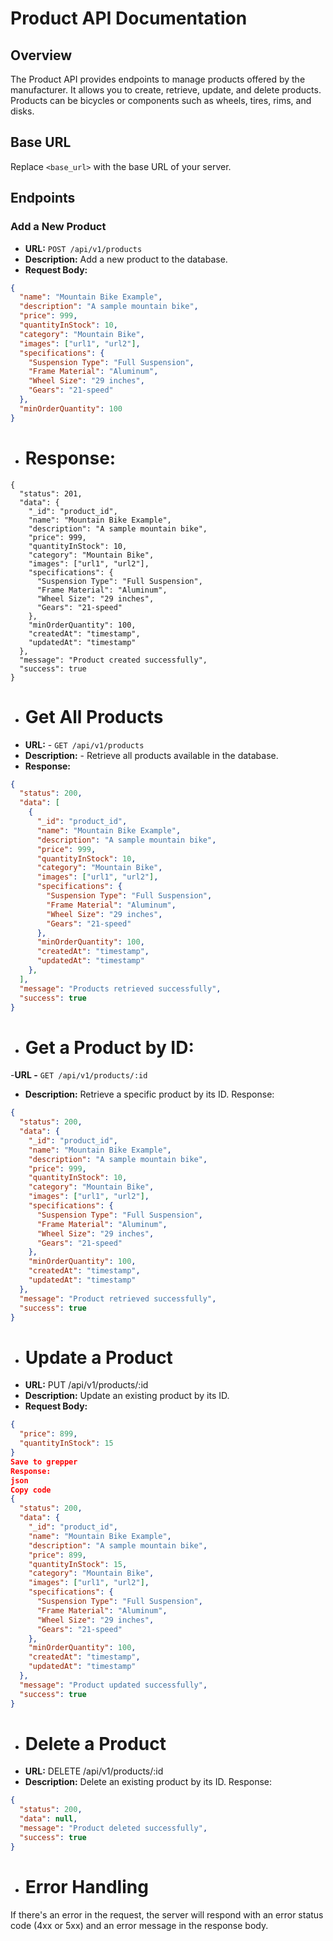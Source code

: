 # Product API Documentation

## Overview

The Product API provides endpoints to manage products offered by the manufacturer. It allows you to create, retrieve, update, and delete products. Products can be bicycles or components such as wheels, tires, rims, and disks.

## Base URL

Replace `<base_url>` with the base URL of your server.

## Endpoints

### Add a New Product

- **URL:** `POST /api/v1/products`
- **Description:** Add a new product to the database.
- **Request Body:**

```json
{
  "name": "Mountain Bike Example",
  "description": "A sample mountain bike",
  "price": 999,
  "quantityInStock": 10,
  "category": "Mountain Bike",
  "images": ["url1", "url2"],
  "specifications": {
    "Suspension Type": "Full Suspension",
    "Frame Material": "Aluminum",
    "Wheel Size": "29 inches",
    "Gears": "21-speed"
  },
  "minOrderQuantity": 100
}
```
- # Response:
```
{
  "status": 201,
  "data": {
    "_id": "product_id",
    "name": "Mountain Bike Example",
    "description": "A sample mountain bike",
    "price": 999,
    "quantityInStock": 10,
    "category": "Mountain Bike",
    "images": ["url1", "url2"],
    "specifications": {
      "Suspension Type": "Full Suspension",
      "Frame Material": "Aluminum",
      "Wheel Size": "29 inches",
      "Gears": "21-speed"
    },
    "minOrderQuantity": 100,
    "createdAt": "timestamp",
    "updatedAt": "timestamp"
  },
  "message": "Product created successfully",
  "success": true
}
```
- # Get All Products
- **URL:** - `GET /api/v1/products`
- **Description:** - Retrieve all products available in the database.
- **Response:**
```json
{
  "status": 200,
  "data": [
    {
      "_id": "product_id",
      "name": "Mountain Bike Example",
      "description": "A sample mountain bike",
      "price": 999,
      "quantityInStock": 10,
      "category": "Mountain Bike",
      "images": ["url1", "url2"],
      "specifications": {
        "Suspension Type": "Full Suspension",
        "Frame Material": "Aluminum",
        "Wheel Size": "29 inches",
        "Gears": "21-speed"
      },
      "minOrderQuantity": 100,
      "createdAt": "timestamp",
      "updatedAt": "timestamp"
    },
  ],
  "message": "Products retrieved successfully",
  "success": true
}
```
- # Get a Product by ID:
-**URL -**   `GET /api/v1/products/:id`
- **Description:** Retrieve a specific product by its ID.
Response:
```json
{
  "status": 200,
  "data": {
    "_id": "product_id",
    "name": "Mountain Bike Example",
    "description": "A sample mountain bike",
    "price": 999,
    "quantityInStock": 10,
    "category": "Mountain Bike",
    "images": ["url1", "url2"],
    "specifications": {
      "Suspension Type": "Full Suspension",
      "Frame Material": "Aluminum",
      "Wheel Size": "29 inches",
      "Gears": "21-speed"
    },
    "minOrderQuantity": 100,
    "createdAt": "timestamp",
    "updatedAt": "timestamp"
  },
  "message": "Product retrieved successfully",
  "success": true
}
```
- # Update a Product
- **URL:** PUT /api/v1/products/:id
- **Description:** Update an existing product by its ID.
- **Request Body:**
```json
{
  "price": 899,
  "quantityInStock": 15
}
Save to grepper
Response:
json
Copy code
{
  "status": 200,
  "data": {
    "_id": "product_id",
    "name": "Mountain Bike Example",
    "description": "A sample mountain bike",
    "price": 899,
    "quantityInStock": 15,
    "category": "Mountain Bike",
    "images": ["url1", "url2"],
    "specifications": {
      "Suspension Type": "Full Suspension",
      "Frame Material": "Aluminum",
      "Wheel Size": "29 inches",
      "Gears": "21-speed"
    },
    "minOrderQuantity": 100,
    "createdAt": "timestamp",
    "updatedAt": "timestamp"
  },
  "message": "Product updated successfully",
  "success": true
}
```
- # Delete a Product
- **URL:** DELETE /api/v1/products/:id
- **Description:** Delete an existing product by its ID.
Response:
```json
{
  "status": 200,
  "data": null,
  "message": "Product deleted successfully",
  "success": true
}
```
- # Error Handling
If there's an error in the request, the server will respond with an error status code (4xx or 5xx) and an error message in the response body.